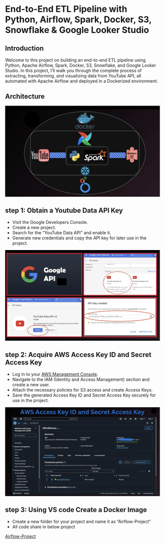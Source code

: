 # End-to-End ETL Pipeline with Python, Airflow, Spark, Docker, S3, Snowflake & Google Looker Studio

## Introduction
Welcome to this project on building an end-to-end ETL pipeline using Python, Apache Airflow, Spark, Docker, S3, Snowflake, and Google Looker Studio.
In this project, I’ll walk you through the complete process of extracting, transforming, and
visualizing data from YouTube API, all automated with Apache Airflow and deployed in a
Dockerized environment.

## Architecture

![Project Architecture](Project_Architecture.png)

## step 1: Obtain a Youtube Data API Key

- Visit the Google Developers Console.
- Create a new project.
- Search for the “YouTube Data API” and enable it.
- Generate new credentials and copy the API key for later use in the project.

  
![Youtube API](Google_API.png)


## step 2: Acquire AWS Access Key ID and Secret Access Key

- Log in to your [AWS Management Console](https://aws.amazon.com/console/).
- Navigate to the IAM (Identity and Access Management) section and create a new user.
- Attach the necessary policies for S3 access and create Access Keys.
- Save the generated Access Key ID and Secret Access Key securely for use in the project.


![Youtube API](AWS_Access_Key.png)

## step 3: Using VS code Create a Docker Image

- Create a new folder for your project and name it as “Airflow-Project”
- All code share in below project

 [Airflow-Project](Airflow-Project)
